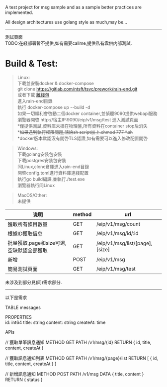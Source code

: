 A test project for msg sample and as a sample better practices are implemented.

All design architectures use golang style as much,may be...

---

測試頁面  
TODO:在綫部署暫不提供,如有需要callme,提供私有雲供内部測試.  

# Build & Test:

> Linux:  
> 下載並安裝docker & docker-compose  
> git clone https://gitlab.com/ntsft/tsvc/prework/rain-end.git  
> 或者下載  [離綫包](https://gitlab.com/ntsft/tsvc/prework/rain-end/-/archive/master/rain-end-master.tar.gz)  
> 進入rain-end目錄  
> 執行 docker-compose up --build -d  
> 如果一切順利會啓動二個docker container,並偵聽9090提供webapi服務  
> 瀏覽器開啓 http://宿主IP:9090/eip/v1/msg/test  進入測試頁面  
> *僅提供測試,資料庫未挂在物理盤,所有資料在container stop后消失  
> *~~如果遇到執行權限問題,請給sh script加上.chmod 777 *.sh~~  
> *docker版本默認沒有開啓TLS認證,如有需要可以進入修改配置開啓

> Windows:  
> 下載golang安裝包安裝  
> 下載postgres安裝包安裝  
> 同Linux,clone倉庫進入rain-end目錄  
> 開啓config.toml進行資料庫連綫配置  
> 執行go build編譯,並執行./test.exe  
> 瀏覽器執行同Linux

> MacOS/Other:  
> 未提供



| 说明                                     | method | url                            |
| ---------------------------------------- | ------ | ------------------------------ |
| 獲取所有條目數量                         | GET    | /eip/v1/msg/count              |
| 根據ID獲取信息                           | GET    | /eip/v1/msg/id/:id             |
| 批量獲取,page和size可選,空缺默認全部獲取 | GET    | /eip/v1/msg/list/[page],[size] |
| 新增                                     | POST   | /eip/v1/msg                    |
| 簡易測試頁面                             | GET    | /eip/v1/msg/test               |



未涉及到部分見(同)需求部分.

---
以下是需求

TABLE
messages

PROPERTIES  
id: int64
title: string
content: string
createAt: time

APIs

// 獲取單筆訊息通知
METHOD
GET
PATH
/v1/msg/{id} 
RETURN
{
	id,
	title,
	content,
	createAt
}

// 獲取訊息通知列表
METHOD
GET
PATH
/v1/msg/{page}/list
RETURN
[
	{
		id,
		title,
		content,
		createAt
	}
]

// 新增訊息通知
METHOD
POST
PATH
/v1/msg
DATA
{
	title,
	content
}
RETURN
{
	status
}